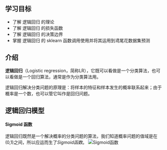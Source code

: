 ## 学习目标
* 了解 逻辑回归 的理论
* 了解 逻辑回归 的损失函数
* 了解 逻辑回归 的决策边界
* 掌握 逻辑回归 的 sklearn 函数调用使用并将其运用到鸢尾花数据集预测

## 介绍
**逻辑回归**（Logistic regression，简称LR），它既可以看做是一个分类算法，也可以看做是一个回归算法，通常是作为分类算法用。

逻辑回归解决分类问题的原理是：将样本的特征和样本发生的概率联系起来；由于概率是一个数，也可以管它叫作是回归问题。

## 逻辑回归模型
#### Sigmoid 函数
逻辑回归既然是一个解决概率的分类问题的算法，我们知道概率问题的值域是在(0,1)之间，所以应运而生了*Sigmoid函数*。
![Sigmoid函数](https://github.com/msqming/playML/blob/master/img/01.jpg)




